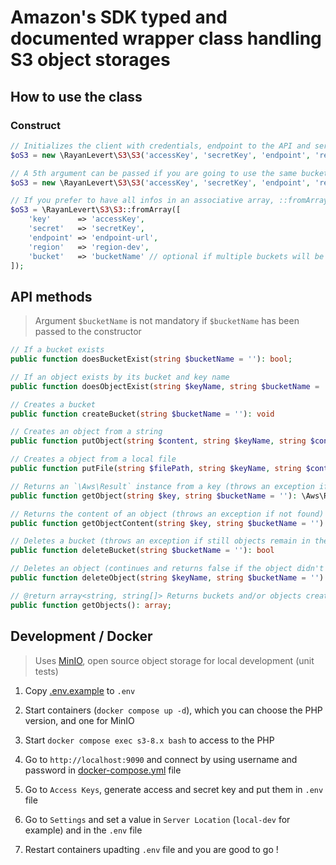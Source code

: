 # Amazon's SDK typed and documented wrapper class handling S3 object storages

## How to use the class

### Construct
```php
// Initializes the client with credentials, endpoint to the API and server location
$oS3 = new \RayanLevert\S3\S3('accessKey', 'secretKey', 'endpoint', 'region');

// A 5th argument can be passed if you are going to use the same bucket from the instance, don't need to pass the bucket name to each method ;)
$oS3 = new \RayanLevert\S3\S3('accessKey', 'secretKey', 'endpoint', 'region', 'bucketName');

// If you prefer to have all infos in an associative array, ::fromArray() is available
$oS3 = \RayanLevert\S3\S3::fromArray([
    'key'      => 'accessKey',
    'secret'   => 'secretKey',
    'endpoint' => 'endpoint-url',
    'region'   => 'region-dev',
    'bucket'   => 'bucketName' // optional if multiple buckets will be used
]);
```

## API methods
> Argument `$bucketName` is not mandatory if `$bucketName` has been passed to the constructor

```php
// If a bucket exists
public function doesBucketExist(string $bucketName = ''): bool;

// If an object exists by its bucket and key name
public function doesObjectExist(string $keyName, string $bucketName = ''): bool;

// Creates a bucket
public function createBucket(string $bucketName = ''): void

// Creates an object from a string
public function putObject(string $content, string $keyName, string $contentType, string $bucketName = ''): void

// Creates a object from a local file
public function putFile(string $filePath, string $keyName, string $contentType, string $bucketName = ''): void

// Returns an `\Aws\Result` instance from a key (throws an exception if not found)
public function getObject(string $key, string $bucketName = ''): \Aws\Result

// Returns the content of an object (throws an exception if not found)
public function getObjectContent(string $key, string $bucketName = ''): string

// Deletes a bucket (throws an exception if still objects remain in the bucket)
public function deleteBucket(string $bucketName = ''): bool

// Deletes an object (continues and returns false if the object didn't exist, true if it did)
public function deleteObject(string $keyName, string $bucketName = ''): bool

// @return array<string, string[]> Returns buckets and/or objects created from the instance (bucketName -> array of key names)
public function getObjects(): array;
```

## Development / Docker

> Uses [MinIO](https://min.io/docs/minio/linux/index.html), open source object storage for local development (unit tests)

1. Copy [.env.example](.env.example) to `.env`

2. Start containers (`docker compose up -d`), which you can choose the PHP version, and one for MinIO

3. Start `docker compose exec s3-8.x bash` to access to the PHP

4. Go to `http://localhost:9090` and connect by using username and password in [docker-compose.yml](docker-compose.yml) file

5. Go to  `Access Keys`, generate access and secret key and put them in `.env` file

6. Go to `Settings` and set a value in `Server Location` (`local-dev` for example) and in the `.env` file

7. Restart containers upadting  `.env` file and you are good to go !